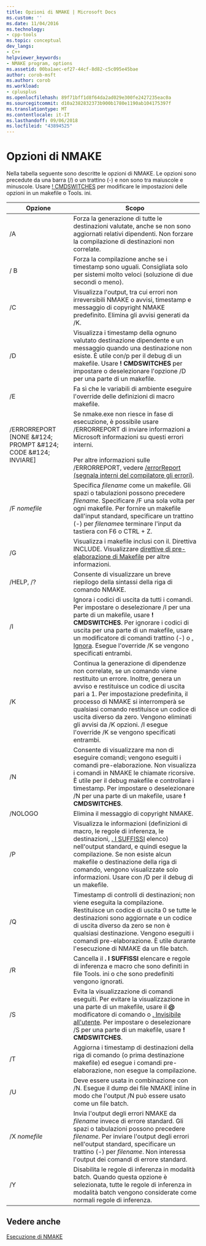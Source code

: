 ```yaml
---
title: Opzioni di NMAKE | Microsoft Docs
ms.custom: ''
ms.date: 11/04/2016
ms.technology:
- cpp-tools
ms.topic: conceptual
dev_langs:
- C++
helpviewer_keywords:
- NMAKE program, options
ms.assetid: 00ba1aec-ef27-44cf-8d82-c5c095e45bae
author: corob-msft
ms.author: corob
ms.workload:
- cplusplus
ms.openlocfilehash: 89f71bff1d8f64da2ad029e300fe2427235eac0a
ms.sourcegitcommit: d10a2382832373b900b1780e1190ab104175397f
ms.translationtype: MT
ms.contentlocale: it-IT
ms.lasthandoff: 09/06/2018
ms.locfileid: "43894525"
---
```

# <a name="nmake-options"></a>Opzioni di NMAKE

Nella tabella seguente sono descritte le opzioni di NMAKE. Le opzioni sono precedute da una barra (/) o un trattino (-) e non sono tra maiuscole e minuscole. Usare [! CMDSWITCHES](../build/makefile-preprocessing-directives.md) per modificare le impostazioni delle opzioni in un makefile o Tools. ini.

|Opzione|Scopo|
|------------|-------------|
|/A|Forza la generazione di tutte le destinazioni valutate, anche se non sono aggiornati relativi dipendenti. Non forzare la compilazione di destinazioni non correlate.|
|/ B|Forza la compilazione anche se i timestamp sono uguali. Consigliata solo per sistemi molto veloci (soluzione di due secondi o meno).|
|/C|Visualizza l'output, tra cui errori non irreversibili NMAKE o avvisi, timestamp e messaggio di copyright NMAKE predefinito. Elimina gli avvisi generati da /K.|
|/D|Visualizza i timestamp della ognuno valutato destinazione dipendente e un messaggio quando una destinazione non esiste. È utile con/p per il debug di un makefile. Usare **! CMDSWITCHES** per impostare o deselezionare l'opzione /D per una parte di un makefile.|
|/E|Fa sì che le variabili di ambiente eseguire l'override delle definizioni di macro makefile.|
|/ERRORREPORT [NONE &AMP;#124; PROMPT &AMP;#124; CODE &AMP;#124; INVIARE]|Se nmake.exe non riesce in fase di esecuzione, è possibile usare /ERRORREPORT di inviare informazioni a Microsoft informazioni su questi errori interni.<br /><br /> Per altre informazioni sulle /ERRORREPORT, vedere [/errorReport (segnala interni del compilatore gli errori)](../build/reference/errorreport-report-internal-compiler-errors.md).|
|/F *nomefile*|Specifica *filename* come un makefile. Gli spazi o tabulazioni possono precedere *filename*. Specificare /F una sola volta per ogni makefile. Per fornire un makefile dall'input standard, specificare un trattino (-) per *filename*e terminare l'input da tastiera con F6 o CTRL + Z.|
|/G|Visualizza i makefile inclusi con il. Direttiva INCLUDE.  Visualizzare [direttive di pre-elaborazione di Makefile](../build/makefile-preprocessing-directives.md) per altre informazioni.|
|/HELP, /?|Consente di visualizzare un breve riepilogo della sintassi della riga di comando NMAKE.|
|/I|Ignora i codici di uscita da tutti i comandi. Per impostare o deselezionare /I per una parte di un makefile, usare **! CMDSWITCHES**. Per ignorare i codici di uscita per una parte di un makefile, usare un modificatore di comandi trattino (-) o [. Ignora](../build/dot-directives.md). Esegue l'override /K se vengono specificati entrambi.|
|/K|Continua la generazione di dipendenze non correlate, se un comando viene restituito un errore. Inoltre, genera un avviso e restituisce un codice di uscita pari a 1. Per impostazione predefinita, il processo di NMAKE si interromperà se qualsiasi comando restituisce un codice di uscita diverso da zero. Vengono eliminati gli avvisi da /K opzioni. /I esegue l'override /K se vengono specificati entrambi.|
|/N|Consente di visualizzare ma non di eseguire comandi; vengono eseguiti i comandi pre-elaborazione. Non visualizza i comandi in NMAKE le chiamate ricorsive. È utile per il debug makefile e controllare i timestamp. Per impostare o deselezionare /N per una parte di un makefile, usare **! CMDSWITCHES**.|
|/NOLOGO|Elimina il messaggio di copyright NMAKE.|
|/P|Visualizza le informazioni (definizioni di macro, le regole di inferenza, le destinazioni, [. I SUFFISSI](../build/dot-directives.md) elenco) nell'output standard, e quindi esegue la compilazione. Se non esiste alcun makefile o destinazione della riga di comando, vengono visualizzate solo informazioni. Usare con /D per il debug di un makefile.|
|/Q|Timestamp di controlli di destinazioni; non viene eseguita la compilazione. Restituisce un codice di uscita 0 se tutte le destinazioni sono aggiornate e un codice di uscita diverso da zero se non è qualsiasi destinazione. Vengono eseguiti i comandi pre-elaborazione. È utile durante l'esecuzione di NMAKE da un file batch.|
|/R|Cancella il **. I SUFFISSI** elencare e regole di inferenza e macro che sono definiti in file Tools. ini o che sono predefiniti vengono ignorati.|
|/S|Evita la visualizzazione di comandi eseguiti. Per evitare la visualizzazione in una parte di un makefile, usare il **\@** modificatore di comando o [. Invisibile all'utente](../build/dot-directives.md). Per impostare o deselezionare /S per una parte di un makefile, usare **! CMDSWITCHES**.|
|/T|Aggiorna i timestamp di destinazioni della riga di comando (o prima destinazione makefile) ed esegue i comandi pre-elaborazione, non esegue la compilazione.|
|/U|Deve essere usata in combinazione con /N. Esegue il dump dei file NMAKE inline in modo che l'output /N può essere usato come un file batch.|
|/X *nomefile*|Invia l'output degli errori NMAKE da *filename* invece di errore standard. Gli spazi o tabulazioni possono precedere *filename*. Per inviare l'output degli errori nell'output standard, specificare un trattino (-) per *filename*. Non interessa l'output dei comandi di errore standard.|
|/Y|Disabilita le regole di inferenza in modalità batch. Quando questa opzione è selezionata, tutte le regole di inferenza in modalità batch vengono considerate come normali regole di inferenza.|

## <a name="see-also"></a>Vedere anche

[Esecuzione di NMAKE](../build/running-nmake.md)
